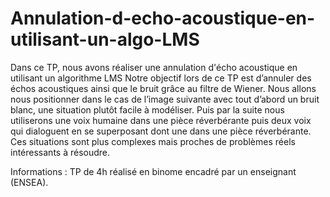 # Annulation-d-echo-acoustique-en-utilisant-un-algo-LMS

Dans ce TP, nous avons réaliser une annulation d'écho acoustique en utilisant un algorithme LMS
Notre objectif lors de ce TP est d’annuler des échos acoustiques ainsi que le bruit grâce au filtre de Wiener. Nous allons nous positionner dans le cas de l’image suivante avec tout d’abord un bruit blanc, une situation plutôt facile à modéliser. Puis par la suite nous utiliserons une voix humaine dans une pièce réverbérante puis deux voix qui dialoguent en se superposant dont une dans une pièce réverbérante. Ces situations sont plus complexes mais proches de problèmes réels intéressants à résoudre.

Informations : 
TP de 4h réalisé en binome encadré par un enseignant (ENSEA).
